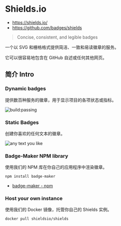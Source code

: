 # Shields.io

- <https://shields.io/>
- <https://github.com/badges/shields>

> Concise, consistent, and legible badges

一个以 SVG 和栅格格式提供简洁、一致和易读徽章的服务。

它可以很容易地包含在 GitHub 自述或任何其他网页。

## 简介 Intro

### Dynamic badges

提供数百种服务的徽章，用于显示项目的各项状态或指标。

![build:passing](https://img.shields.io/badge/build-passing-brightgreen)

### Static Badges

创建你喜欢的任何文本的徽章。

![any text you like](https://img.shields.io/badge/any_text-you_like-blue)

### Badge-Maker NPM library

使用我们的 NPM 库在你自己的应用程序中渲染徽章。

```sh
npm install badge-maker
```

- [badge-maker - npm](https://www.npmjs.com/package/badge-maker)

### Host your own instance

使用我们的 Docker 镜像，托管你自己的 Shields 实例。

```sh
docker pull shieldsio/shields
```
